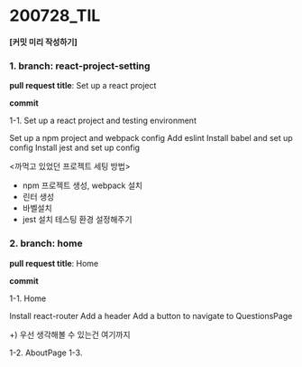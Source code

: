 200728_TIL
===

**[커밋 미리 작성하기]**

### 1. **branch**: react-project-setting

**pull request title**: Set up a react project

**commit**

1-1. Set up a react project and testing environment

Set up a npm project and webpack config
Add eslint
Install babel and set up config
Install jest and set up config


<까먹고 있었던 프로젝트 세팅 방법>
* npm 프로젝트 생성, webpack 설치
* 린터 생성
* 바벨설치
* jest 설치 테스팅 환경 설정해주기

### 2. **branch**: home

**pull request title**: Home

**commit**

1-1. Home

Install react-router
Add a header
Add a button to navigate to QuestionsPage 

+) 우선 생각해볼 수 있는건 여기까지

1-2. AboutPage
1-3. 
